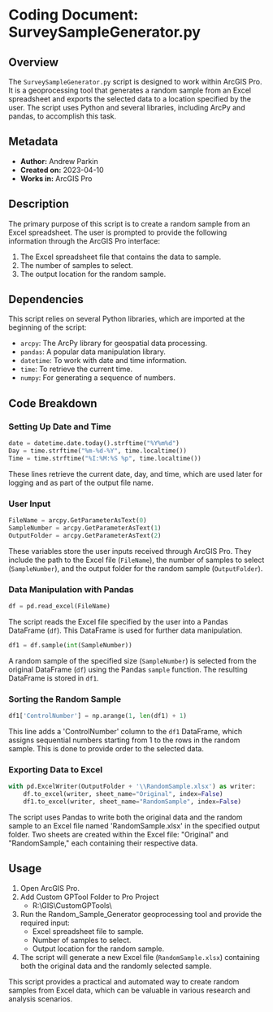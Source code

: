 # Coding Document: SurveySampleGenerator.py

## Overview
The `SurveySampleGenerator.py` script is designed to work within ArcGIS Pro. It is a geoprocessing tool that generates a random sample from an Excel spreadsheet and exports the selected data to a location specified by the user. The script uses Python and several libraries, including ArcPy and pandas, to accomplish this task.

## Metadata
- **Author:** Andrew Parkin
- **Created on:** 2023-04-10
- **Works in:** ArcGIS Pro

## Description
The primary purpose of this script is to create a random sample from an Excel spreadsheet. The user is prompted to provide the following information through the ArcGIS Pro interface:
1. The Excel spreadsheet file that contains the data to sample.
2. The number of samples to select.
3. The output location for the random sample.

## Dependencies
This script relies on several Python libraries, which are imported at the beginning of the script:
- `arcpy`: The ArcPy library for geospatial data processing.
- `pandas`: A popular data manipulation library.
- `datetime`: To work with date and time information.
- `time`: To retrieve the current time.
- `numpy`: For generating a sequence of numbers.

## Code Breakdown

### Setting Up Date and Time
```python
date = datetime.date.today().strftime("%Y%m%d")
Day = time.strftime("%m-%d-%Y", time.localtime())
Time = time.strftime("%I:%M:%S %p", time.localtime())
```
These lines retrieve the current date, day, and time, which are used later for logging and as part of the output file name.

### User Input
```python
FileName = arcpy.GetParameterAsText(0)
SampleNumber = arcpy.GetParameterAsText(1)
OutputFolder = arcpy.GetParameterAsText(2)
```
These variables store the user inputs received through ArcGIS Pro. They include the path to the Excel file (`FileName`), the number of samples to select (`SampleNumber`), and the output folder for the random sample (`OutputFolder`).

### Data Manipulation with Pandas
```python
df = pd.read_excel(FileName)
```
The script reads the Excel file specified by the user into a Pandas DataFrame (`df`). This DataFrame is used for further data manipulation.

```python
df1 = df.sample(int(SampleNumber))
```
A random sample of the specified size (`SampleNumber`) is selected from the original DataFrame (`df`) using the Pandas `sample` function. The resulting DataFrame is stored in `df1`.

### Sorting the Random Sample
```python
df1['ControlNumber'] = np.arange(1, len(df1) + 1)
```
This line adds a 'ControlNumber' column to the `df1` DataFrame, which assigns sequential numbers starting from 1 to the rows in the random sample. This is done to provide order to the selected data.

### Exporting Data to Excel
```python
with pd.ExcelWriter(OutputFolder + '\\RandomSample.xlsx') as writer:
    df.to_excel(writer, sheet_name="Original", index=False)
    df1.to_excel(writer, sheet_name="RandomSample", index=False)
```
The script uses Pandas to write both the original data and the random sample to an Excel file named 'RandomSample.xlsx' in the specified output folder. Two sheets are created within the Excel file: "Original" and "RandomSample," each containing their respective data.

## Usage
1. Open ArcGIS Pro.
2. Add Custom GPTool Folder to Pro Project
   - R:\GIS\CustomGPTools\
2. Run the Random_Sample_Generator geoprocessing tool and provide the required
input:
   - Excel spreadsheet file to sample.
   - Number of samples to select.
   - Output location for the random sample.
3. The script will generate a new Excel file (`RandomSample.xlsx`) containing both the original data and the randomly selected sample.

This script provides a practical and automated way to create random samples from Excel data, which can be valuable in various research and analysis scenarios.